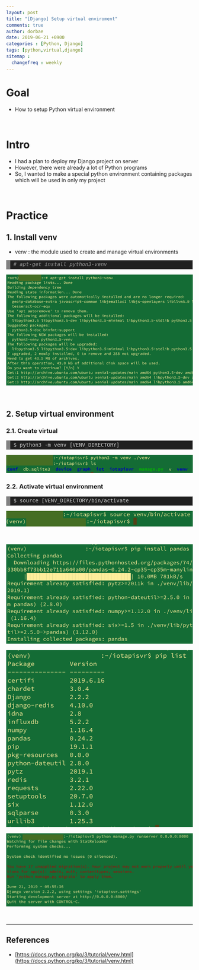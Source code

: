 ```yaml
---
layout: post
title: "[Django] Setup virtual enviroment"
comments: true
author: dorbae
date: 2019-06-21 +0900
categories : [Python, Django]
tags: [python,virtual,django]
sitemap :
  changefreq : weekly
---
```


# Goal
* How to setup Python virtual environment

<br/>

# Intro
* I had a plan to deploy my Django project on server
* However, there were already a lot of Python programs
* So, I wanted to make a special python environment containing packages which will be used in only my project

<br />

# Practice

## 1. Install venv
* venv : the module used to create and manage virtual environments

<div markdown="1" style="background: #202020; overflow:auto;width:auto;border:solid gray;border-width:.1em .1em .1em .8em;padding:.2em .6em;"><pre style="margin: 0; line-height: 125%"><span style="color: #999999; font-style: italic"># apt-get install python3-venv</span>
</pre></div>

![screenshot001](/assets/images/posts/2019/06/2019-06-21-python-django-setupvirtualenv-001.png)

<br />

## 2. Setup virtual environment
### 2.1. Create virtual 

<div markdown="1" style="background: #202020; overflow:auto;width:auto;border:solid gray;border-width:.1em .1em .1em .8em;padding:.2em .6em;"><pre style="margin: 0; line-height: 125%"><span style="color: #d0d0d0">$ python3 -m venv [VENV_DIRECTORY]</span>
</pre></div>

![screenshot002](/assets/images/posts/2019/06/2019-06-21-python-django-setupvirtualenv-002.png)

### 2.2. Activate virtual environment

<div style="background: #202020; overflow:auto;width:auto;border:solid gray;border-width:.1em .1em .1em .8em;padding:.2em .6em;"><pre style="margin: 0; line-height: 125%"><span style="color: #d0d0d0">$ source [VENV_DIRECTORY/bin/activate</span>
</pre></div>

![screenshot003](/assets/images/posts/2019/06/2019-06-21-python-django-setupvirtualenv-003.png)

<br />

![screenshot004](/assets/images/posts/2019/06/2019-06-21-python-django-setupvirtualenv-004.png)

![screenshot005](/assets/images/posts/2019/06/2019-06-21-python-django-setupvirtualenv-005.png)

![screenshot006](/assets/images/posts/2019/06/2019-06-21-python-django-setupvirtualenv-006.png)

<br />

----------

## References
* [https://docs.python.org/ko/3/tutorial/venv.html](https://docs.python.org/ko/3/tutorial/venv.html)